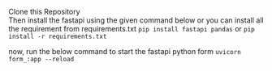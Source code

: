 Clone this Repository
<br />
Then install the fastapi using the given command below or you can install all the requirement from requirements.txt
```pip install fastapi pandas```
or 
```pip install -r requirements.txt```

now, run the below command to start the fastapi python form
```uvicorn form_:app --reload```
